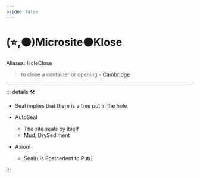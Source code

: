 ```yaml
---
aside: false
---
```

# (⭐,🟠)Microsite🟠<motor>Klose</motor>

Aliases: HoleClose

> to close a container or opening - [Cambridge](https://dictionary.cambridge.org/dictionary/english/seal)

---

<!-- =================================================== -->
<!-- =================================================== -->
<!-- =================================================== -->
<!-- =================================================== -->
<!-- =================================================== -->
::: details 🛠

- Seal implies that there is a tree put in the hole
- AutoSeal
    - The site seals by itself
    - Mud, DrySediment

- Axiom
    - Seal() is Postcedent to Put()

:::
